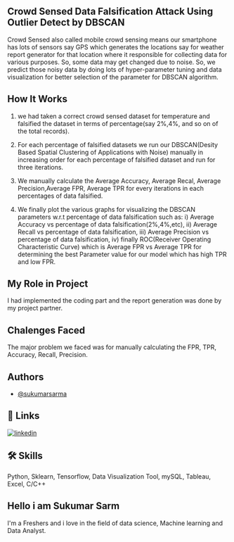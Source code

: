 ## Crowd Sensed Data Falsification Attack Using Outlier Detect by DBSCAN

Crowd Sensed also called mobile crowd sensing means our smartphone has lots of sensors say GPS which generates the locations say for weather report generator for that location where it responsible for collecting data for various purposes. 
So, some data may get changed due to noise. So, we predict those 
noisy data by doing lots of hyper-parameter tuning and data 
visualization for better selection of the parameter for DBSCAN 
algorithm.  

## How It Works
1. we had taken a correct crowd sensed dataset for temperature and falsified the dataset in terms of percentage(say 2%,4%, and so on 
of the total records).

2. For each percentage of falsified datasets we run our DBSCAN(Desity
Based Spatial Clustering of Applications with Noise) manually in increasing order
for each percentage of falsified dataset and run for three iterations.

3. We manually calculate the Average Accuracy, Average Recal, Average Precision,Average FPR, Average TPR for every iterations in each percentages of data falsified.

4. We finally plot the various graphs for visualizing the DBSCAN parameters w.r.t percentage of data falsification such as: 
   i) Average Accuracy vs percentage of data falsification(2%,4%,etc), 
   ii) Average Recall vs percentage of data falsification, 
   iii) Average Precision vs percentage of data falsification, 
   iv) finally ROC(Receiver Operating Characteristic Curve) which is Average FPR vs Average TPR for determining the best Parameter value for our model which has high    TPR and low FPR.

## My Role in Project
I had implemented the coding part and the report generation was done by my project partner.

## Chalenges  Faced
The major problem we faced was for manually calculating the FPR, TPR, Accuracy, Recall, Precision.

  
## Authors

- [@sukumarsarma](https://github.com/SukumarSarma)


## 🔗 Links

[![linkedin](https://img.shields.io/badge/linkedin-0A66C2?style=for-the-badge&logo=linkedin&logoColor=white)](https://www.linkedin.com/)


## 🛠 Skills
Python, Sklearn, Tensorflow, Data Visualization Tool, mySQL, Tableau, Excel, C/C++ 

  
## Hello i am Sukumar Sarm
I'm a Freshers and i love in the field of data science, Machine learning
and Data Analyst.
  